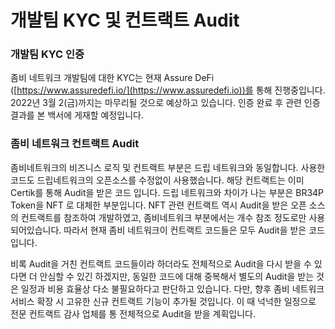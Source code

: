 # 개발팀 KYC 및 컨트랙트 Audit

### 개발팀 KYC 인증

좀비 네트워크 개발팀에 대한 KYC는 현재 Assure DeFi ([https://www.assuredefi.io/](https://www.assuredefi.io))를 통해 진행중입니다. 2022년 3월 2(금)까지는 마무리될 것으로 예상하고 있습니다. 인증 완료 후 관련 인증 결과를 본 백서에 게재할 예정입니다.&#x20;

### 좀비 네트워크 컨트랙트 Audit

좀비네트워크의 비즈니스 로직 및 컨트랙트 부분은 드립 네트워크와 동일합니다. 사용한 코드도 드립네트워크의 오픈소스를 수정없이 사용했습니다. 해당 컨트랙트는 이미 Certik를 통해 Audit을 받은 코드 입니다. 드립 네트워크와 차이가 나는 부분은 BR34P Token을 NFT 로 대체한 부분입니다. NFT 관련 컨트랙트 역시 Audit을 받은 오픈 소스의 컨트랙트를 참조하여 개발하였고, 좀비네트워크 부분에서는 개수 참조 정도로만 사용되어있습니다. 따라서 현재 좀비 네트워크이 컨트랙트 코드들은 모두 Audit을 받은 코드 입니다.

비록 Audit을 거친 컨트랙트 코드들이라 하더라도 전체적으로 Audit을 다시 받을 수 있다면 더 안심할 수 있긴 하겠지만, 동일한 코드에 대해 중복해서 별도의 Audit을 받는 것은 일정과 비용 효율상 다소 불필요하다고 판단하고 있습니다. 다만, 향후 좀비 네트워크 서비스 확장 시 고유한 신규 컨트랙트 기능이 추가될 것입니다. 이 때 넉넉한 일정으로 전문 컨트랙트 감사 업체를 통 전체적으로 Audit을 받을 계획입니다.
